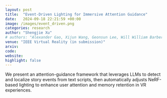 ```yaml
---
layout: post
title:  "Event-Driven Lighting for Immersive Attention Guidance"
date:   2024-09-18 22:21:59 +00:00
image: /images/event_driven.png
categories: research
author: "Shengjie Xu"
# authors: "Alexander Gao, Xijun Wang, Geonsun Lee, Will William Barber Smith Chambers, Niall L. Williams, Yi-Ling Qiao, <strong>Shengjie Xu</strong>, Ming C. Lin"
venue: "IEEE Virtual Reality (in submission)"
arxiv:
code:
website: 
highlight: false
---
```

We present an attention-guidance framework that leverages LLMs to detect and localize story events from text scripts, then automatically adjusts NeRF-based lighting to enhance user attention and memory retention in VR experiences.